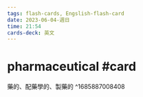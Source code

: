 ```yaml
---
tags: flash-cards, Engslish-flash-card
date: 2023-06-04-週日
time: 21:54
cards-deck: 英文
---
```


# pharmaceutical  #card 
藥的、配藥學的、製藥的
^1685887008408
